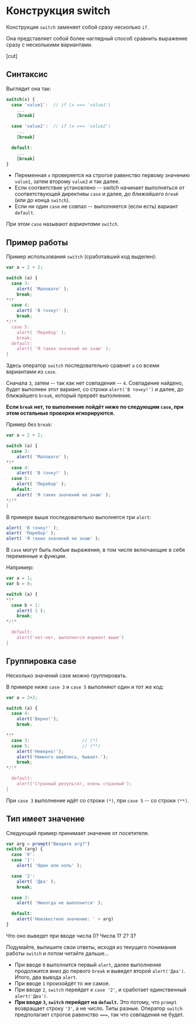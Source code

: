 # Конструкция switch

Конструкция `switch` заменяет собой сразу несколько `if`.

Она представляет собой более наглядный способ сравнить выражение сразу с несколькими вариантами.

[cut]

## Синтаксис

Выглядит она так:

```js no-beautify
switch(x) {
  case 'value1':  // if (x === 'value1')
    ...
    [break]

  case 'value2':  // if (x === 'value2')
    ...
    [break]

  default:
    ...
    [break]
}
```

- Переменная `x` проверяется на строгое равенство первому значению `value1`, затем второму `value2` и так далее.
- Если соответствие установлено -- switch начинает выполняться от соответствующей директивы `case` и далее, *до ближайшего `break`* (или до конца `switch`).
- Если ни один `case` не совпал -- выполняетcя (если есть) вариант `default`.

При этом `case` называют *вариантами `switch`*.

## Пример работы

Пример использования `switch` (сработавший код выделен):

```js run
var a = 2 + 2;

switch (a) {
  case 3:
    alert( 'Маловато' );
    break;
*!*
  case 4:
    alert( 'В точку!' );
    break;
*/!*
  case 5:
    alert( 'Перебор' );
    break;
  default:
    alert( 'Я таких значений не знаю' );
}
```

Здесь оператор `switch` последовательно сравнит `a` со всеми вариантами из `case`.

Сначала `3`, затем -- так как нет совпадения -- `4`. Совпадение найдено, будет выполнен этот вариант, со строки `alert('В точку!')` и далее, до ближайшего `break`, который прервёт выполнение.

**Если `break` нет, то выполнение пойдёт ниже по следующим `case`, при этом остальные проверки игнорируются.**

Пример без `break`:

```js run
var a = 2 + 2;

switch (a) {
  case 3:
    alert( 'Маловато' );
*!*
  case 4:
    alert( 'В точку!' );
  case 5:
    alert( 'Перебор' );
  default:
    alert( 'Я таких значений не знаю' );
*/!*
}
```

В примере выше  последовательно выполнятся три `alert`:

```js
alert( 'В точку!' );
alert( 'Перебор' );
alert( 'Я таких значений не знаю' );
```

В `case` могут быть любые выражения, в том числе включающие в себя переменные и функции.

Например:

```js run
var a = 1;
var b = 0;

switch (a) {
*!*
  case b + 1:
    alert( 1 );
    break;
*/!*

  default:
    alert('нет-нет, выполнится вариант выше')
}
```

## Группировка case

Несколько значений case можно группировать.

В примере ниже `case 3` и `case 5`  выполняют один и тот же код:

```js run no-beautify
var a = 2+2;

switch (a) {
  case 4:
    alert('Верно!');
    break;

*!*
  case 3:                    // (*)
  case 5:                    // (**)
    alert('Неверно!');
    alert('Немного ошиблись, бывает.');
    break;
*/!*

  default:
    alert('Странный результат, очень странный');
}
```

При `case 3` выполнение идёт со строки `(*)`, при `case 5` -- со строки `(**)`.

## Тип имеет значение

Следующий пример принимает значение от посетителя.

```js run
var arg = prompt("Введите arg?")
switch (arg) {
  case '0':
  case '1':
    alert( 'Один или ноль' );

  case '2':
    alert( 'Два' );
    break;

  case 3:
    alert( 'Никогда не выполнится' );

  default:
    alert('Неизвестное значение: ' + arg)
}
```

Что оно выведет при вводе числа 0? Числа 1? 2? 3?

Подумайте, выпишите свои ответы, исходя из текущего понимания работы `switch` и *потом* читайте дальше...

- При вводе `0` выполнится первый `alert`, далее выполнение продолжится вниз до первого `break` и выведет второй `alert('Два')`. Итого, два вывода `alert`.
- При вводе `1` произойдёт то же самое.
- При вводе `2`, `switch` перейдет к `case '2'`, и сработает единственный `alert('Два')`.
- **При вводе `3`, `switch` перейдет на `default`.** Это потому, что `prompt` возвращает строку `'3'`, а не число. Типы разные. Оператор `switch` предполагает строгое равенство `===`, так что совпадения не будет.

